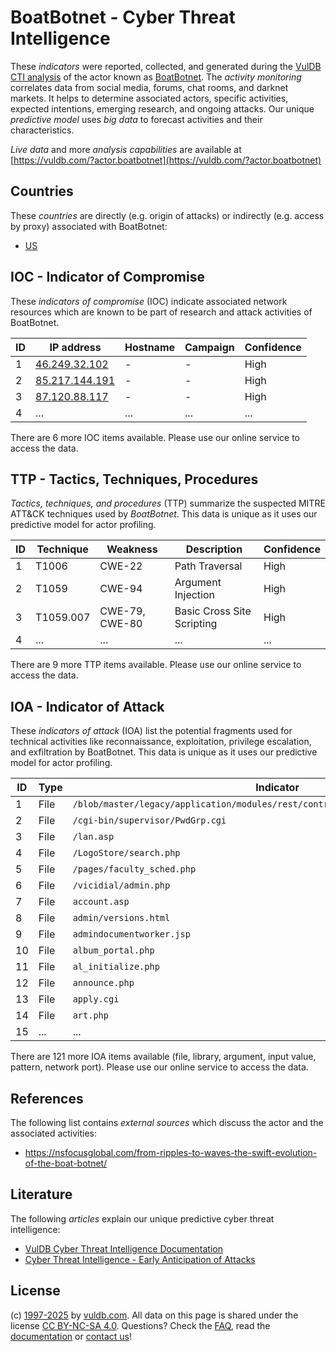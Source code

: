 # BoatBotnet - Cyber Threat Intelligence

These _indicators_ were reported, collected, and generated during the [VulDB CTI analysis](https://vuldb.com/?kb.cti) of the actor known as [BoatBotnet](https://vuldb.com/?actor.boatbotnet). The _activity monitoring_ correlates data from social media, forums, chat rooms, and darknet markets. It helps to determine associated actors, specific activities, expected intentions, emerging research, and ongoing attacks. Our unique _predictive model_ uses _big data_ to forecast activities and their characteristics.

_Live data_ and more _analysis capabilities_ are available at [https://vuldb.com/?actor.boatbotnet](https://vuldb.com/?actor.boatbotnet)

## Countries

These _countries_ are directly (e.g. origin of attacks) or indirectly (e.g. access by proxy) associated with BoatBotnet:

* [US](https://vuldb.com/?country.us)

## IOC - Indicator of Compromise

These _indicators of compromise_ (IOC) indicate associated network resources which are known to be part of research and attack activities of BoatBotnet.

ID | IP address | Hostname | Campaign | Confidence
-- | ---------- | -------- | -------- | ----------
1 | [46.249.32.102](https://vuldb.com/?ip.46.249.32.102) | - | - | High
2 | [85.217.144.191](https://vuldb.com/?ip.85.217.144.191) | - | - | High
3 | [87.120.88.117](https://vuldb.com/?ip.87.120.88.117) | - | - | High
4 | ... | ... | ... | ...

There are 6 more IOC items available. Please use our online service to access the data.

## TTP - Tactics, Techniques, Procedures

_Tactics, techniques, and procedures_ (TTP) summarize the suspected MITRE ATT&CK techniques used by _BoatBotnet_. This data is unique as it uses our predictive model for actor profiling.

ID | Technique | Weakness | Description | Confidence
-- | --------- | -------- | ----------- | ----------
1 | T1006 | CWE-22 | Path Traversal | High
2 | T1059 | CWE-94 | Argument Injection | High
3 | T1059.007 | CWE-79, CWE-80 | Basic Cross Site Scripting | High
4 | ... | ... | ... | ...

There are 9 more TTP items available. Please use our online service to access the data.

## IOA - Indicator of Attack

These _indicators of attack_ (IOA) list the potential fragments used for technical activities like reconnaissance, exploitation, privilege escalation, and exfiltration by BoatBotnet. This data is unique as it uses our predictive model for actor profiling.

ID | Type | Indicator | Confidence
-- | ---- | --------- | ----------
1 | File | `/blob/master/legacy/application/modules/rest/controllers/ShowImageController.php` | High
2 | File | `/cgi-bin/supervisor/PwdGrp.cgi` | High
3 | File | `/lan.asp` | Medium
4 | File | `/LogoStore/search.php` | High
5 | File | `/pages/faculty_sched.php` | High
6 | File | `/vicidial/admin.php` | High
7 | File | `account.asp` | Medium
8 | File | `admin/versions.html` | High
9 | File | `admindocumentworker.jsp` | High
10 | File | `album_portal.php` | High
11 | File | `al_initialize.php` | High
12 | File | `announce.php` | Medium
13 | File | `apply.cgi` | Medium
14 | File | `art.php` | Low
15 | ... | ... | ...

There are 121 more IOA items available (file, library, argument, input value, pattern, network port). Please use our online service to access the data.

## References

The following list contains _external sources_ which discuss the actor and the associated activities:

* https://nsfocusglobal.com/from-ripples-to-waves-the-swift-evolution-of-the-boat-botnet/

## Literature

The following _articles_ explain our unique predictive cyber threat intelligence:

* [VulDB Cyber Threat Intelligence Documentation](https://vuldb.com/?kb.cti)
* [Cyber Threat Intelligence - Early Anticipation of Attacks](https://www.scip.ch/en/?labs.20201022)

## License

(c) [1997-2025](https://vuldb.com/?kb.changelog) by [vuldb.com](https://vuldb.com/?kb.about). All data on this page is shared under the license [CC BY-NC-SA 4.0](https://creativecommons.org/licenses/by-nc-sa/4.0/). Questions? Check the [FAQ](https://vuldb.com/?kb.faq), read the [documentation](https://vuldb.com/?kb) or [contact us](https://vuldb.com/?contact)!
